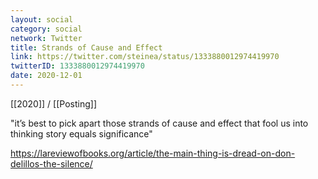 ```yaml
---
layout: social
category: social
network: Twitter
title: Strands of Cause and Effect
link: https://twitter.com/steinea/status/1333880012974419970
twitterID: 1333880012974419970
date: 2020-12-01
---
```


[[2020]] / [[Posting]]

"it’s best to pick apart those strands of cause and effect that fool us into thinking story equals significance"

<https://lareviewofbooks.org/article/the-main-thing-is-dread-on-don-delillos-the-silence/>
